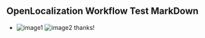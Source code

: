 ## OpenLocalization Workflow Test MarkDown
* ![image1](.\0a44dd6e-2bc0-45a5-b6ea-41ffef942160.png)   ![image2](.\64304b25-9324-441f-9063-5fce487d15fc.png) 
thanks!